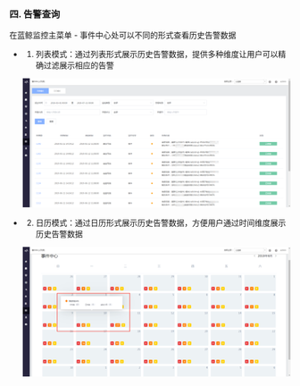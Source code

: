 ### 四. 告警查询 

在蓝鲸监控主菜单 - 事件中心处可以不同的形式查看历史告警数据

  - 1. 列表模式：通过列表形式展示历史告警数据，提供多种维度让用户可以精确过滤展示相应的告警

    ![](../../media/monitor_check_alarm.png)

  - 2. 日历模式：通过日历形式展示历史告警数据，方便用户通过时间维度展示历史告警数据

    ![](../../media/monitor_check_alarm2.png)
